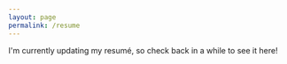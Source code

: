 ```yaml
---
layout: page
permalink: /resume
---
```


I'm currently updating my resumé, so check back in a while to see it here!